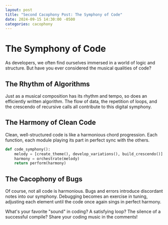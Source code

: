 ```yaml
---
layout: post
title: "Second Cacophony Post: The Symphony of Code"
date: 2024-09-15 14:30:00 -0500
categories: cacophony
---
```


# The Symphony of Code

As developers, we often find ourselves immersed in a world of logic and structure. But have you ever considered the musical qualities of code?

## The Rhythm of Algorithms

Just as a musical composition has its rhythm and tempo, so does an efficiently written algorithm. The flow of data, the repetition of loops, and the crescendo of recursive calls all contribute to this digital symphony.

## The Harmony of Clean Code

Clean, well-structured code is like a harmonious chord progression. Each function, each module playing its part in perfect sync with the others.

```python
def code_symphony():
    melody = [create_theme(), develop_variations(), build_crescendo()]
    harmony = orchestrate(melody)
    return perform(harmony)
```

## The Cacophony of Bugs

Of course, not all code is harmonious. Bugs and errors introduce discordant notes into our symphony. Debugging becomes an exercise in tuning, adjusting each element until the code once again sings in perfect harmony.

What's your favorite "sound" in coding? A satisfying loop? The silence of a successful compile? Share your coding music in the comments!
